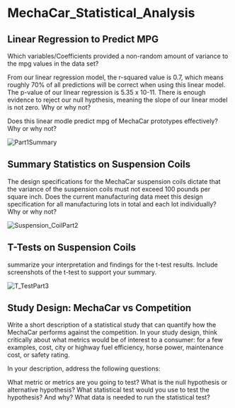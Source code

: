 # MechaCar_Statistical_Analysis

## Linear Regression to Predict MPG
Which variables/Coefficients provided a non-random amount of variance to the mpg values in the data set? 

From our linear regression model, the r-squared value is 0.7, which means roughly 70% of all predictions will be correct when using this linear model. The p-value of our linear regression is 5.35 x 10-11. There is enough evidence to reject our null hypthesis, meaning the slope of our linear model is not zero. Why or why not? 

Does this linear modle predict mpg of MechaCar prototypes effectively? Why or why not?

![Part1Summary](https://user-images.githubusercontent.com/115032384/219176787-ac1f85b8-aea4-463e-9c42-3944f2d23a14.png)

## Summary Statistics on Suspension Coils
The design specifications for the MechaCar suspension coils dictate that the variance of the suspension coils must not exceed 100 pounds per square inch. Does the current manufacturing data meet this design specification for all manufacturing lots in total and each lot individually? Why or why not?

![Suspension_CoilPart2](https://user-images.githubusercontent.com/115032384/219492279-fefac73a-60c2-4c95-9d36-72c1b4731e03.png)

## T-Tests on Suspension Coils
summarize your interpretation and findings for the t-test results. Include screenshots of the t-test to support your summary.

![T_TestPart3](https://user-images.githubusercontent.com/115032384/219492358-421cc5d1-ef74-4831-a3db-474ed41b1101.png)

## Study Design: MechaCar vs Competition
Write a short description of a statistical study that can quantify how the MechaCar performs against the competition. In your study design, think critically about what metrics would be of interest to a consumer: for a few examples, cost, city or highway fuel efficiency, horse power, maintenance cost, or safety rating.

In your description, address the following questions:

What metric or metrics are you going to test?
What is the null hypothesis or alternative hypothesis?
What statistical test would you use to test the hypothesis? And why?
What data is needed to run the statistical test?


